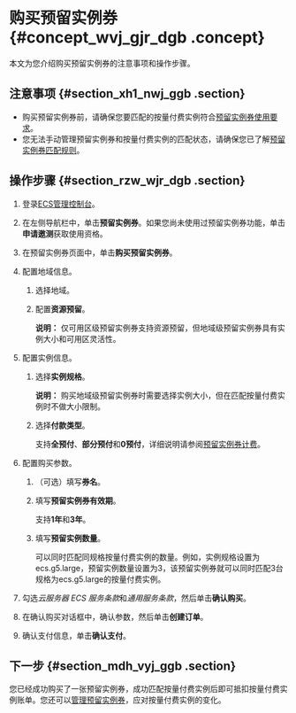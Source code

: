 # 购买预留实例券 {#concept_wvj_gjr_dgb .concept}

本文为您介绍购买预留实例券的注意事项和操作步骤。

## 注意事项 {#section_xh1_nwj_ggb .section}

-   购买预留实例券前，请确保您要匹配的按量付费实例符合[预留实例券使用要求](cn.zh-CN/实例/实例购买方式/预留实例券/预留实例券概述.md#section_iym_jpq_dgb)。
-   您无法手动管理预留实例券和按量付费实例的匹配状态，请确保您已了解[预留实例券匹配规则](cn.zh-CN/实例/实例购买方式/预留实例券/预留实例券匹配规则.md#section_pqc_yyq_dgb)。

## 操作步骤 {#section_rzw_wjr_dgb .section}

1.  登录[ECS管理控制台](https://ecs.console.aliyun.com/)。
2.  在左侧导航栏中，单击**预留实例券**。如果您尚未使用过预留实例券功能，单击**申请邀测**获取使用资格。
3.  在预留实例券页面中，单击**购买预留实例券**。
4.  配置地域信息。
    1.  选择地域。
    2.  配置**资源预留**。

        **说明：** 仅可用区级预留实例券支持资源预留，但地域级预留实例券具有实例大小和可用区灵活性。

5.  配置实例信息。
    1.  选择**实例规格**。

        **说明：** 购买地域级预留实例券时需要选择实例大小，但在匹配按量付费实例时不做大小限制。

    2.  选择**付款类型**。

        支持**全预付**、**部分预付**和**0预付**，详细说明请参阅[预留实例券计费](../cn.zh-CN/产品定价/预留实例券计费.md#section_hjx_m5q_dgb)。

6.  配置购买参数。
    1.  （可选）填写**券名**。
    2.  填写**预留实例券有效期**。

        支持**1年**和**3年**。

    3.  填写**预留实例数量**。

        可以同时匹配同规格按量付费实例的数量。例如，实例规格设置为ecs.g5.large，预留实例数量设置为3，该预留实例券就可以同时匹配3台规格为ecs.g5.large的按量付费实例。

7.  勾选*云服务器 ECS 服务条款*和*通用服务条款*，然后单击**确认购买**。
8.  在确认购买对话框中，确认参数，然后单击**创建订单**。
9.  确认支付信息，单击**确认支付**。

## 下一步 {#section_mdh_vyj_ggb .section}

您已经成功购买了一张预留实例券，成功匹配按量付费实例后即可抵扣按量付费实例账单。您还可以[管理预留实例券](cn.zh-CN/实例/实例购买方式/预留实例券/管理预留实例券.md#)，应对按量付费实例的变化。

